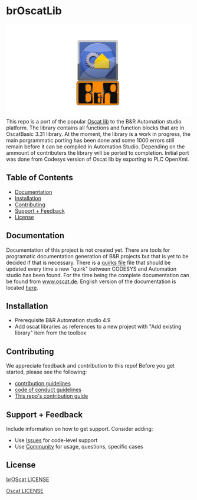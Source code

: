 # brOscatLib

![LOGO](logo.png)
This repo is a port of the popular [Oscat lib](www.oscat.de) to the B&R Automation studio platform. The library contains all functions and function blocks that are in OscatBasic 3.31 library. At the moment, the library is a work in progress, the main porgrammatic porting has been done and some 1000 errors still remain before it can be compiled in Automation Studio. Depending on the ammount of contributers the library will be ported to completion. Initial port was done from Codesys version of Oscat lib by exporting to PLC OpenXml.

## Table of Contents

- [Documentation](#documentation)
- [Installation](#installation)
- [Contributing](#contributing)
- [Support + Feedback](#support--feedback)
- [License](#license)

## Documentation

Documentation of this project is not created yet. There are tools for programatic documentation generation of B&R projects but that is yet to be decided if that is necessary. There is a [quirks file](quirks.md) file that should be updated every time a new "quirk" between CODESYS and Automation studio has been found. For the time being the complete documentation can be found from www.oscat.de. English version of the documentation is located [here](http://www.oscat.de/images/OSCATBasic/oscat_basic333_en.pdf).

## Installation

- Prerequisite B&R Automation studio 4.9
- Add oscat libraries as references to a new project with "Add existing library" item from the toolbox

## Contributing

We appreciate feedback and contribution to this repo! Before you get started, please see the following:

- [contribution guidelines](CONTRIBUTING.md)
- [code of conduct guidelines](CODE-OF-CONDUCT.md)
- [This repo's contribution guide](CONTRIBUTING.md)

## Support + Feedback

Include information on how to get support. Consider adding:

- Use [Issues](issues) for code-level support
- Use [Community]() for usage, questions, specific cases

## License

[brOScat LICENSE](LICENSE)

[Oscat LICENSE](OSCAT_LICENSE)
